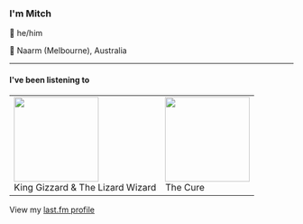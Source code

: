 <article><h3>I&#x27;m Mitch</h3><section><p>👨 he/him</p><p>📍 Naarm (Melbourne), Australia</p></section><hr/><section><h4>I&#x27;ve been listening to</h4><table><tbody><td><img src="https://lastfm.freetls.fastly.net/i/u/174s/3aaf6a930332452fc5f3f6508e7655b8.png" height="150px" alt="" role="presentation"/><br/>King Gizzard &amp; The Lizard Wizard</td><td><img src="https://lastfm.freetls.fastly.net/i/u/174s/bdbc60c4bab8cf280166d31716bc0fc8.png" height="150px" alt="" role="presentation"/><br/>The Cure</td></tbody></table><span>View my <a href="https://www.last.fm/user/my-slab">last.fm profile</a></span></section></article>